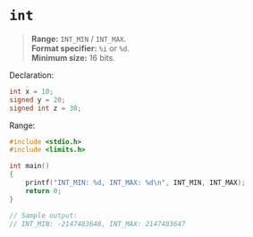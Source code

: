 # `int`

> **Range:** `INT_MIN` / `INT_MAX`.  
> **Format specifier:** `%i` or `%d`.  
> **Minimum size:** 16 bits.

Declaration:

```c
int x = 10;
signed y = 20;
signed int z = 30;
```

Range:

```c
#include <stdio.h>
#include <limits.h>

int main()
{
    printf("INT_MIN: %d, INT_MAX: %d\n", INT_MIN, INT_MAX);
    return 0;
}

// Sample output:
// INT_MIN: -2147483648, INT_MAX: 2147483647
```